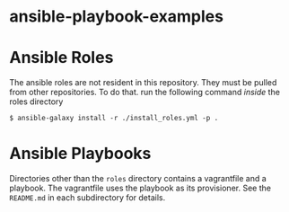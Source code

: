 # ansible-playbook-examples

# Ansible Roles 
 The ansible roles are not resident in this repository.  They must be pulled from other repositories.  To do that. run the following command *inside* the roles directory
```commandline
$ ansible-galaxy install -r ./install_roles.yml -p .
```

# Ansible Playbooks
 Directories other than the `roles` directory contains a vagrantfile and a playbook.  The vagrantfile uses the playbook as its provisioner. See the `README.md` in each subdirectory for details.
